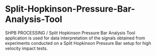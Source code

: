 # Split-Hopkinson-Pressure-Bar-Analysis-Tool
SHPB PROCESSING / Split Hopkinson Pressure Bar Analysis Tool application is used for data interpretation of the signals obtained from experiments conducted on a Split Hopkinson Pressure Bar setup for high velocity impact tests.
